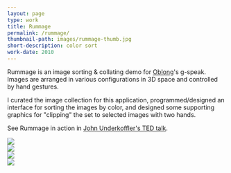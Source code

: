 ```yaml
---
layout: page
type: work
title: Rummage
permalink: /rummage/
thumbnail-path: images/rummage-thumb.jpg
short-description: color sort
work-date: 2010
---
```

Rummage is an image sorting & collating demo for <a href="http://www.oblong.com">Oblong</a>'s g-speak. Images are arranged in various configurations in 3D space and controlled by hand gestures.

I curated the image collection for this application, programmed/designed an interface for sorting the images by color, and designed some supporting graphics for "clipping" the set to selected images with two hands.

See Rummage in action in <a href="http://www.ted.com/talks/john_underkoffler_drive_3d_data_with_a_gesture?language=en">John Underkoffler's TED talk</a>.

<div class="invisible-margin image-grid">
<div class="col-15-block grid-margin-bottom grid-margin-right"><img src="{{ site.baseurl }}/images/rummage-1.jpg" /></div><div class="col-15-block grid-margin-bottom" ><img src="{{ site.baseurl }}/images/rummage-2.jpg" /></div><div class="col-15-block grid-margin-bottom grid-margin-right"><img src="{{ site.baseurl }}/images/rummage-3.jpg" /></div><div class="col-15-block grid-margin-bottom"><img src="{{ site.baseurl }}/images/rummage-4.jpg" /></div>
</div>